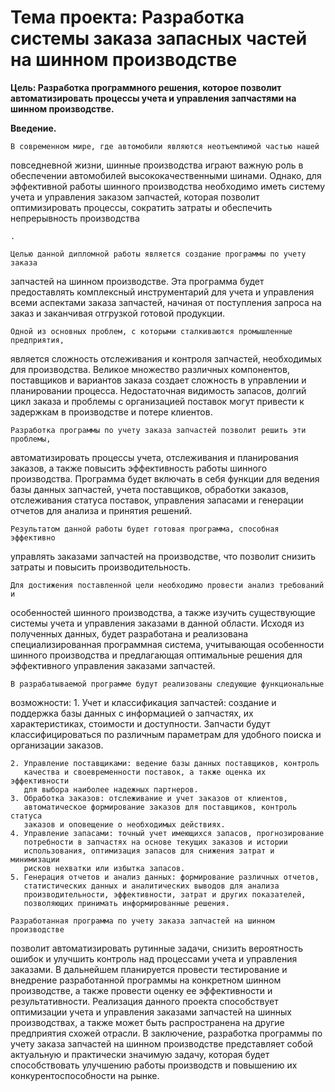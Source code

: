 # Тема проекта: Разработка системы заказа запасных частей на шинном производстве

__Цель: Разработка программного решения, которое позволит автоматизировать
процессы учета и управления запчастями на шинном производстве.__

__Введение.__

    В современном мире, где автомобили являются неотъемлимой частью нашей 
повседневной жизни, шинные производства играют важную роль в обеспечении
автомобилей высококачественными шинами. Однако, для эффективной работы шинного
производства необходимо иметь систему учета и управления заказом запчастей,
которая позволит оптимизировать процессы, сократить затраты и обеспечить
непрерывность производства

    .

    Целью данной дипломной работы является создание программы по учету заказа 
запчастей на шинном производстве. Эта программа будет предоставлять комплексный
инструментарий для учета и управления всеми аспектами заказа запчастей,
начиная от поступления запроса на заказ и заканчивая отгрузкой готовой
продукции.

    Одной из основных проблем, с которыми сталкиваются промышленные предприятия, 
является сложность отслеживания и контроля запчастей, необходимых для
производства. Великое множество различных компонентов, поставщиков и
вариантов заказа создает сложность в управлении и планировании процесса.
Недостаточная видимость запасов, долгий цикл заказа и проблемы с организацией
поставок могут привести к задержкам в производстве и потере клиентов.

    Разработка программы по учету заказа запчастей позволит решить эти проблемы, 
автоматизировать процессы учета, отслеживания и планирования заказов, а
также повысить эффективность работы шинного производства. Программа будет
включать в себя функции для ведения базы данных запчастей, учета поставщиков,
обработки заказов, отслеживания статуса поставок, управления запасами и
генерации отчетов для анализа и принятия решений.

    Результатом данной работы будет готовая программа, способная эффективно 
управлять заказами запчастей на производстве, что позволит снизить
затраты и повысить производительность.

    Для достижения поставленной цели необходимо провести анализ требований и 
особенностей шинного производства, а также изучить существующие системы учета
и управления заказами в данной области. Исходя из полученных данных, будет
разработана и реализована специализированная программная система, учитывающая
особенности шинного производства и предлагающая оптимальные решения для
эффективного управления заказами запчастей.

    В разрабатываемой программе будут реализованы следующие функциональные 
возможности:
    1. Учет и классификация запчастей: создание и поддержка базы данных с
       информацией о запчастях, их характеристиках, стоимости и доступности.
       Запчасти будут классифицироваться по различным параметрам для удобного
       поиска и организации заказов.

    2. Управление поставщиками: ведение базы данных поставщиков, контроль 
       качества и своевременности поставок, а также оценка их эффективности 
       для выбора наиболее надежных партнеров.
    3. Обработка заказов: отслеживание и учет заказов от клиентов, 
       автоматическое формирование заказов для поставщиков, контроль статуса 
       заказов и оповещение о необходимых действиях.
    4. Управление запасами: точный учет имеющихся запасов, прогнозирование 
       потребности в запчастях на основе текущих заказов и истории 
       использования, оптимизация запасов для снижения затрат и минимизации 
       рисков нехватки или избытка запасов.
    5. Генерация отчетов и анализ данных: формирование различных отчетов, 
       статистических данных и аналитических выводов для анализа 
       производительности, эффективности, затрат и других показателей, 
       позволяющих принимать информированные решения.

    Разработанная программа по учету заказа запчастей на шинном производстве 
позволит автоматизировать рутинные задачи, снизить вероятность ошибок и
улучшить контроль над процессами учета и управления заказами.
    В дальнейшем планируется провести тестирование и внедрение разработанной
программы на конкретном шинном производстве, а также провести оценку ее
эффективности и результативности. Реализация данного проекта способствует
оптимизации учета и управления заказами запчастей на шинных производствах,
а также может быть распространена на другие предприятия схожей отрасли.
    В заключение, разработка программы по учету заказа запчастей на шинном
производстве представляет собой актуальную и практически значимую задачу,
которая будет способствовать улучшению работы производств и повышению
их конкурентоспособности на рынке.